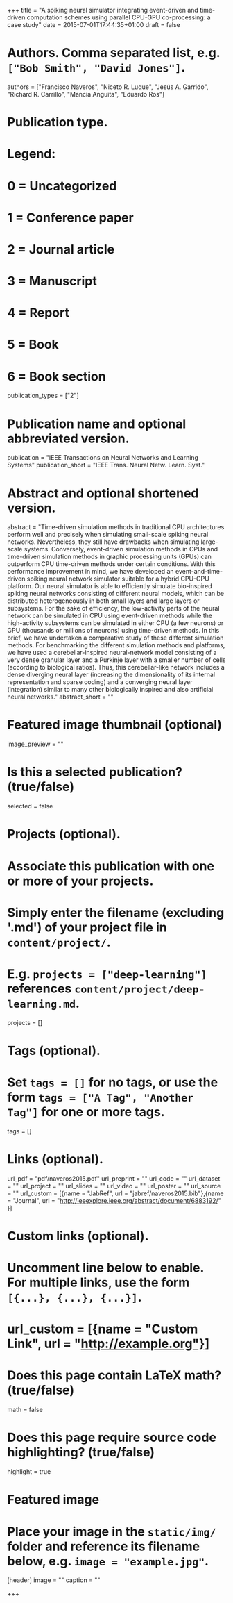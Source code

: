 +++
title = "A spiking neural simulator integrating event-driven and time-driven computation schemes using parallel CPU-GPU co-processing: a case study"
date = 2015-07-01T17:44:35+01:00
draft = false

# Authors. Comma separated list, e.g. `["Bob Smith", "David Jones"]`.
authors = ["Francisco Naveros", "Niceto R. Luque",  "Jesús A. Garrido", "Richard R. Carrillo", "Mancia Anguita", "Eduardo Ros"]

# Publication type.
# Legend:
# 0 = Uncategorized
# 1 = Conference paper
# 2 = Journal article
# 3 = Manuscript
# 4 = Report
# 5 = Book
# 6 = Book section
publication_types = ["2"]

# Publication name and optional abbreviated version.
publication = "IEEE Transactions on Neural Networks and Learning Systems"
publication_short = "IEEE Trans. Neural Netw. Learn. Syst."

# Abstract and optional shortened version.
abstract = "Time-driven simulation methods in traditional CPU architectures perform well and precisely when simulating small-scale spiking neural networks. Nevertheless, they still have drawbacks when simulating large-scale systems. Conversely, event-driven simulation methods in CPUs and time-driven simulation methods in graphic processing units (GPUs) can outperform CPU time-driven methods under certain conditions. With this performance improvement in mind, we have developed an event-and-time-driven spiking neural network simulator suitable for a hybrid CPU-GPU platform. Our neural simulator is able to efficiently simulate bio-inspired spiking neural networks consisting of different neural models, which can be distributed heterogeneously in both small layers and large layers or subsystems. For the sake of efficiency, the low-activity parts of the neural network can be simulated in CPU using event-driven methods while the high-activity subsystems can be simulated in either CPU (a few neurons) or GPU (thousands or millions of neurons) using time-driven methods. In this brief, we have undertaken a comparative study of these different simulation methods. For benchmarking the different simulation methods and platforms, we have used a cerebellar-inspired neural-network model consisting of a very dense granular layer and a Purkinje layer with a smaller number of cells (according to biological ratios). Thus, this cerebellar-like network includes a dense diverging neural layer (increasing the dimensionality of its internal representation and sparse coding) and a converging neural layer (integration) similar to many other biologically inspired and also artificial neural networks."
abstract_short = ""

# Featured image thumbnail (optional)
image_preview = ""

# Is this a selected publication? (true/false)
selected = false

# Projects (optional).
#   Associate this publication with one or more of your projects.
#   Simply enter the filename (excluding '.md') of your project file in `content/project/`.
#   E.g. `projects = ["deep-learning"]` references `content/project/deep-learning.md`.
projects = []

# Tags (optional).
#   Set `tags = []` for no tags, or use the form `tags = ["A Tag", "Another Tag"]` for one or more tags.
tags = []

# Links (optional).
url_pdf = "pdf/naveros2015.pdf"
url_preprint = ""
url_code = ""
url_dataset = ""
url_project = ""
url_slides = ""
url_video = ""
url_poster = ""
url_source = ""
url_custom = [{name = "JabRef", url = "jabref/naveros2015.bib"},{name = "Journal", url = "http://ieeexplore.ieee.org/abstract/document/6883192/" }]

# Custom links (optional).
#   Uncomment line below to enable. For multiple links, use the form `[{...}, {...}, {...}]`.
# url_custom = [{name = "Custom Link", url = "http://example.org"}]

# Does this page contain LaTeX math? (true/false)
math = false

# Does this page require source code highlighting? (true/false)
highlight = true

# Featured image
# Place your image in the `static/img/` folder and reference its filename below, e.g. `image = "example.jpg"`.
[header]
image = ""
caption = ""

+++

